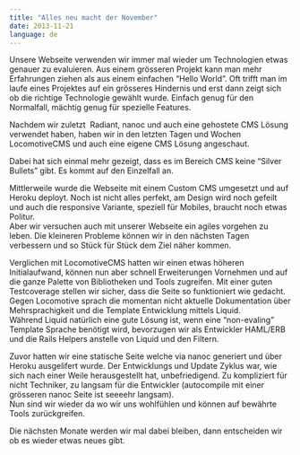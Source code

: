 ```yaml
---
title: "Alles neu macht der November"
date: 2013-11-21
language: de
---
```


Unsere Webseite verwenden wir immer mal wieder um Technologien etwas genauer zu evaluieren. Aus einem grösseren Projekt kann man mehr Erfahrungen ziehen als aus einem einfachen “Hello World”. Oft trifft man im laufe eines Projektes auf ein grösseres Hindernis und erst dann zeigt sich ob die richtige Technologie gewählt wurde. Einfach genug für den Normalfall, mächtig genug für spezielle Features.

Nachdem wir zuletzt  Radiant, nanoc und auch eine gehostete CMS Lösung verwendet haben, haben wir in den letzten Tagen und Wochen LocomotiveCMS und auch eine eigene CMS Lösung angeschaut.

Dabei hat sich einmal mehr gezeigt, dass es im Bereich CMS keine “Silver Bullets” gibt. Es kommt auf den Einzelfall an.

Mittlerweile wurde die Webseite mit einem Custom CMS umgesetzt und auf Heroku deployt. Noch ist nicht alles perfekt, am Design wird noch gefeilt und auch die responsive Variante, speziell für Mobiles, braucht noch etwas Politur.  
Aber wir versuchen auch mit unserer Webseite ein agiles vorgehen zu leben. Die kleineren Probleme können wir in den nächsten Tagen verbessern und so Stück für Stück dem Ziel näher kommen.

Verglichen mit LocomotiveCMS hatten wir einen etwas höheren Initialaufwand, können nun aber schnell Erweiterungen Vornehmen und auf die ganze Palette von Bibliotheken und Tools zugreifen. Mit einer guten Testcoverage stellen wir sicher, dass die Seite so funktioniert wie gedacht.  
Gegen Locomotive sprach die momentan nicht aktuelle Dokumentation über Mehrsprachigkeit und die Template Entwicklung mittels Liquid.   
Während Liquid natürlich eine gute Lösung ist, wenn eine “non-evaling” Template Sprache benötigt wird, bevorzugen wir als Entwickler HAML/ERB und die Rails Helpers anstelle von Liquid und den Filtern.

Zuvor hatten wir eine statische Seite welche via nanoc generiert und über Heroku ausgelifert wurde. Der Entwicklungs und Update Zyklus war, wie sich nach einer Weile herausgestellt hat, unbefriedigend. Zu kompliziert für nicht Techniker, zu langsam für die Entwickler (autocompile mit einer grösseren nanoc Seite ist seeeehr langsam).  
Nun sind wir wieder da wo wir uns wohlfühlen und können auf bewährte Tools zurückgreifen.

Die nächsten Monate werden wir mal dabei bleiben, dann entscheiden wir ob es wieder etwas neues gibt.
